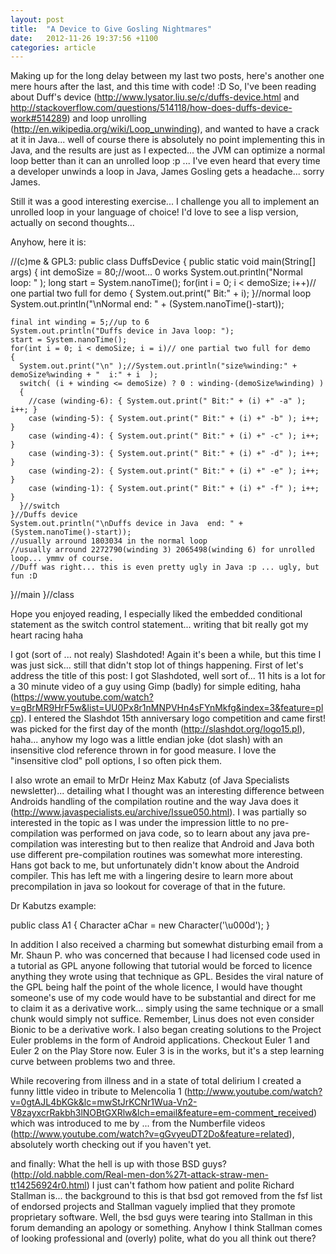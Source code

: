 ```yaml
---
layout: post
title:  "A Device to Give Gosling Nightmares"
date:   2012-11-26 19:37:56 +1100
categories: article
---
```



Making up for the long delay between my last two posts, here's another one mere hours after the last, and this time with code!
:D So, I've been reading about Duff's device (http://www.lysator.liu.se/c/duffs-device.html and http://stackoverflow.com/questions/514118/how-does-duffs-device-work#514289) and loop unrolling (http://en.wikipedia.org/wiki/Loop_unwinding), and wanted to have a crack at it in Java... well of course there is absolutely no point implementing this in Java, and the results are just as I expected... the JVM can optimize a normal loop better than it can an unrolled loop :p ... I've even heard that every time a developer unwinds a loop in Java, James Gosling gets a headache... sorry James.

Still it was a good interesting exercise... I challenge you all to implement an unrolled loop in your language of choice! I'd love to see a lisp version, actually on second thoughts...

Anyhow, here it is:

//(c)me & GPL3:
public class DuffsDevice
{
  public static void main(String[] args)
  {
    int demoSize = 80;//woot... 0 works
    System.out.println("Normal loop: "  );
    long start = System.nanoTime();
    for(int i = 0; i < demoSize; i++)// one partial two full for demo
    {
      System.out.print(" Bit:" + i);
    }//normal loop
    System.out.println("\nNormal  end: " + (System.nanoTime()-start));

    final int winding = 5;//up to 6
    System.out.println("Duffs device in Java loop: ");
    start = System.nanoTime();
    for(int i = 0; i < demoSize; i = i)// one partial two full for demo
    {
      System.out.print("\n" );//System.out.println("size%winding:" + demoSize%winding + "  i:" + i  );
      switch( (i + winding <= demoSize) ? 0 : winding-(demoSize%winding) )
      {
        //case (winding-6): { System.out.print(" Bit:" + (i) +" -a" ); i++; }
        case (winding-5): { System.out.print(" Bit:" + (i) +" -b" ); i++; }
        case (winding-4): { System.out.print(" Bit:" + (i) +" -c" ); i++; }
        case (winding-3): { System.out.print(" Bit:" + (i) +" -d" ); i++; }
        case (winding-2): { System.out.print(" Bit:" + (i) +" -e" ); i++; }
        case (winding-1): { System.out.print(" Bit:" + (i) +" -f" ); i++; }
      }//switch
    }//Duffs device
    System.out.println("\nDuffs device in Java  end: " + (System.nanoTime()-start));
    //usually arround 1803034 in the normal loop
    //usually arround 2272790(winding 3) 2065498(winding 6) for unrolled loop... ymmv of course.
    //Duff was right... this is even pretty ugly in Java :p ... ugly, but fun :D
  }//main
}//class


Hope you enjoyed reading, I especially liked the embedded conditional statement as the switch control statement... writing that bit really got my heart racing haha


I got (sort of ... not realy) Slashdoted!
  Again it's been a while, but this time I was just sick... still that didn't stop lot of things happening.
   First of let's address the title of this post: I got Slashdoted, well sort of... 11 hits is a lot for a 30 minute video of a guy using Gimp (badly) for simple editing, haha (https://www.youtube.com/watch?v=gBrMR9HrF5w&list=UU0Px8r1nMNPVHn4sFYnMkfg&index=3&feature=plcp). I entered the Slashdot 15th anniversary logo competition and came first! was picked for the first day of the month (http://slashdot.org/logo15.pl), haha... anyhow my logo was a little endian joke (dot slash) with an insensitive clod reference thrown in for good measure. I love the "insensitive clod" poll options, I so often pick them.

I also wrote an email to MrDr Heinz Max Kabutz (of Java Specialists newsletter)... detailing what I thought was an interesting difference between Androids handling of the compilation routine and the way Java does it (http://www.javaspecialists.eu/archive/Issue050.html). I was partially so interested in the topic as I was under the impression little to no pre-compilation was performed on java code, so to learn about any java pre-compilation was interesting but to then realize that Android and Java both use different pre-compilation routines was somewhat more interesting. Hans got back to me, but unfortunately didn't know about the Android compiler. This has left me with a lingering desire to learn more about precompilation in java so lookout for coverage of that in the future.

 Dr Kabutzs example:

public class A1 {
  Character aChar = new Character('\u000d');
}





In addition I also received a charming but somewhat disturbing email from a Mr. Shaun P. who was concerned that because I had licensed code used in a tutorial as GPL anyone following that tutorial would be forced to licence anything they wrote using that technique as GPL. Besides the viral nature of the GPL being half the point of the whole licence, I would have thought someone's use of my code would have to be substantial and direct for me to claim it as a derivative work... simply using the same technique or a small chunk would simply not suffice. Remember, Linus does not even consider Bionic to be a derivative work. I also began creating solutions to the Project Euler problems in the form of Android applications. Checkout Euler 1 and Euler 2 on the Play Store now. Euler 3 is in the works, but it's a step learning curve between problems two and three.

While recovering from illness and in a state of total delirium I created a funny little video in tribute to Melencolia 1 (http://www.youtube.com/watch?v=0gtAJL4bKGk&lc=mwStJrKCNr1Wua-Vn2-V8zayxcrRakbh3lNOBtGXRlw&lch=email&feature=em-comment_received) which was introduced to me by ... from the Numberfile videos (http://www.youtube.com/watch?v=gGvyeuDT2Do&feature=related), absolutely worth checking out if you haven't yet.

and finally: What the hell is up with those BSD guys? (http://old.nabble.com/Real-men-don%27t-attack-straw-men-tt14256924r0.html) I just can't fathom how patient and polite Richard Stallman is... the background to this is that bsd got removed from the fsf list of endorsed projects and Stallman vaguely implied that they promote proprietary software. Well, the bsd guys were tearing into Stallman in this forum demanding an apology or something. Anyhow I think Stallman comes of looking professional and (overly) polite, what do you all think out there?

